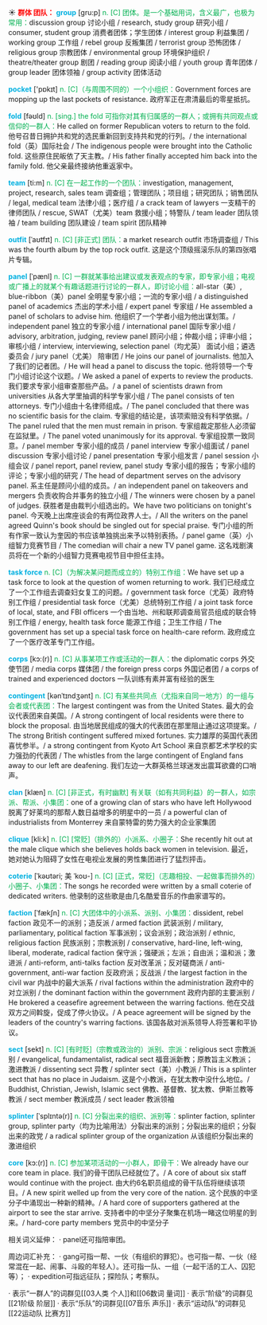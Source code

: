 ☀ <font color="red">**群体 团队：**</font>
<font color="sky blue">**group**</font> [ɡru:p] 
<font color="#00b050">n. [C] 团体。是一个基础用词，含义最广，也极为常用：</font>discussion group 讨论小组 / research, study group 研究小组 / consumer, student group 消费者团体；学生团体 / interest group 利益集团 / working group 工作组 / rebel group 反叛集团 / terrorist group 恐怖团体 / religious group 宗教团体 / environmental group 环境保护组织 / theatre/theater group 剧团 / reading group 阅读小组 / youth group 青年团体 / group leader 团体领袖 / group activity 团体活动

<font color="sky blue">**pocket**</font> ['pɒkɪt] 
<font color="#00b050">n. [C]（与周围不同的）一个小组织：</font>Government forces are mopping up the last pockets of resistance. 政府军正在肃清最后的零星抵抗。

<font color="sky blue">**fold**</font> [fəʊld] 
<font color="#00b050">n. [sing.] the fold 可指你对其有归属感的一群人；或拥有共同观点或信仰的一群人：</font>He called on former Republican voters to return to the fold. 他号召昔日拥护共和党的选民重新回到支持共和党的行列。/ the international fold（英）国际社会 / The indigenous people were brought into the Catholic fold. 这些原住民皈依了天主教。/ His father finally accepted him back into the family fold. 他父亲最终接纳他重返家中。

<font color="sky blue">**team**</font> [ti:m] 
<font color="#00b050">n. [C] 在一起工作的一个团队：</font>investigation, management, project, research, sales team 调查组；管理团队；项目组；研究团队；销售团队 / legal, medical team 法律小组；医疗组 / a crack team of lawyers 一支精干的律师团队 / rescue, SWAT（尤美）team 救援小组；特警队 / team leader 团队领袖 / team building 团队建设 / team spirit 团队精神
           
<font color="sky blue">**outfit**</font> [ˈaʊtfɪt]
<font color="#00b050">n. [C] [非正式] 团队：</font>a market research outfit 市场调查组 / This was the fourth album by the top rock outfit. 这是这个顶级摇滚乐队的第四张唱片专辑。

<font color="sky blue">**panel**</font> [ˈpænl]
<font color="#00b050">n. [C] 一群就某事给出建议或发表观点的专家，即专家小组；电视或广播上的就某个有趣话题进行讨论的一群人，即讨论小组：</font>all-star（美）, blue-ribbon（美）panel 全明星专家小组；一流的专家小组 / a distinguished panel of academics 杰出的学术小组 / expert panel 专家组 / He assembled a panel of scholars to advise him. 他组织了一个学者小组为他出谋划策。/ independent panel 独立的专家小组 / international panel 国际专家小组 / advisory, arbitration, judging, review panel 顾问小组；仲裁小组；评审小组；审核小组 / interview, interviewing, selection panel（均尤英） 面试小组；遴选委员会 / jury panel（尤美） 陪审团 / He joins our panel of journalists. 他加入了我们的记者团。/ He will head a panel to discuss the topic. 他将领导一个专门小组讨论这个议题。/ We asked a panel of experts to review the products. 我们要求专家小组审查那些产品。/ a panel of scientists drawn from universities 从各大学里抽调的科学专家小组 / The panel consists of ten attorneys. 专门小组由十名律师组成。/ The panel concluded that there was no scientific basis for the claim. 专家组的结论是，该项索赔没有科学依据。/ The panel ruled that the men must remain in prison. 专家组裁定那些人必须留在监狱里。/ The panel voted unanimously for its approval. 专家组投票一致同意。/ panel member 专家小组的成员 / panel interview 专家小组面试 / panel discussion 专家小组讨论 / panel presentation 专家小组发言 / panel session 小组会议 / panel report, panel review, panel study 专家小组的报告；专家小组的评论；专家小组的研究 / The head of department serves on the advisory panel. 系主任是顾问小组的成员。/ an independent panel on takeovers and mergers 负责收购合并事务的独立小组 / The winners were chosen by a panel of judges. 获胜者是由裁判小组选出的。We have two politicians on tonight's panel. 今天晚上出席座谈会的有两位政界人士。/ All the writers on the panel agreed Quinn's book should be singled out for special praise. 专门小组的所有作家一致认为奎因的书应该单独挑出来予以特别表扬。/ panel game（英）小组智力竞赛节目 / The comedian will chair a new TV panel game. 这名戏剧演员将在一个新的小组智力竞赛电视节目中担任主持。
           
<font color="sky blue">**task force**</font>
<font color="#00b050">n. [C]（为解决某问题而成立的）特别工作组：</font>We have set up a task force to look at the question of women returning to work. 我们已经成立了一个工作组去调查妇女复工的问题。/ government task force（尤英）政府特别工作组 / presidential task force（尤美）总统特别工作组 / a joint task force of local, state, and FBI officers 一个由当地、州和联邦调查局官员组成的联合特别工作组 / energy, health task force 能源工作组；卫生工作组 / The government has set up a special task force on health-care reform. 政府成立了一个医疗改革专门工作组。

<font color="sky blue">**corps**</font> [kɔ:(r)]
<font color="#00b050">n. [C] 从事某项工作或活动的一群人：</font>the diplomatic corps 外交使节团 / media corps 媒体团 / the foreign press corps 外国记者团 / a corps of trained and experienced doctors 一队训练有素并富有经验的医生
           
<font color="sky blue">**contingent**</font> [kənˈtɪndʒənt]
<font color="#00b050">n. [C] 有某些共同点（尤指来自同一地方）的一组与会者或代表团：</font>The largest contingent was from the United States. 最大的会议代表团来自美国。/ A strong contingent of local residents were there to block the proposal. 由当地居民组成的强大的代表团在那里阻止通过这项提案。/ The strong British contingent suffered mixed fortunes. 实力雄厚的英国代表团喜忧参半。/ a strong contingent from Kyoto Art School 来自京都艺术学校的实力强劲的代表团 / The whistles from the large contingent of England fans away to our left are deafening. 我们左边一大群英格兰球迷发出震耳欲聋的口哨声。
           
<font color="sky blue">**clan**</font> [klæn]
<font color="#00b050">n. [C] [非正式，有时幽默] 有关联（如有共同利益）的一群人，如宗派、帮派、小集团：</font>one of a growing clan of stars who have left Hollywood 脱离了好莱坞的那帮人数日益增多的明星中的一员 / a powerful clan of industrialists from Monterrey 来自蒙特雷的势力强大的企业家集团
           
<font color="sky blue">**clique**</font> [kli:k]
<font color="#00b050">n. [C] [常贬]（排外的）小派系、小圈子：</font>She recently hit out at the male clique which she believes holds back women in television. 最近，她对她认为阻碍了女性在电视业发展的男性集团进行了猛烈抨击。

<font color="sky blue">**coterie**</font> [ˈkəʊtəri; 美 ˈkoʊ-]
<font color="#00b050">n. [C] [正式，常贬]（志趣相投、一起做事而排外的）小圈子、小集团：</font>The songs he recorded were written by a small coterie of dedicated writers. 他录制的这些歌是由几名酷爱音乐的作曲家谱写的。
           
<font color="sky blue">**faction**</font> [ˈfækʃn]
<font color="#00b050">n. [C] 大团体中的小派系、派别、小集团：</font>dissident, rebel faction 政见不一的派别；造反派 / armed faction 武装派别 / military, parliamentary, political faction 军事派别；议会派别；政治派别 / ethnic, religious faction 民族派别；宗教派别 / conservative, hard-line, left-wing, liberal, moderate, radical faction 保守派；强硬派；左派；自由派；温和派；激进派 / anti-reform, anti-talks faction 反对改革派；反对磋商派 / anti-government, anti-war faction 反政府派；反战派 / the largest faction in the civil war 内战中的最大派系 / rival factions within the administration 政府中的对立派别 / the dominant faction within the government 政府内部的主要派别 / He brokered a ceasefire agreement between the warring factions. 他在交战双方之间斡旋，促成了停火协议。/ A peace agreement will be signed by the leaders of the country's warring factions. 该国各敌对派系领导人将签署和平协议。
                      
<font color="sky blue">**sect**</font> [sekt]
<font color="#00b050">n. [C] [有时贬]（宗教或政治的）派别、宗派：</font>religious sect 宗教派别 / evangelical, fundamentalist, radical sect 福音派新教；原教旨主义教派；激进教派 / dissenting sect 异教 / splinter sect（美）小教派 / This is a splinter sect that has no place in Judaism. 这是个小教派，在犹太教中没什么地位。/ Buddhist, Christian, Jewish, Islamic sect 佛教、基督教、犹太教、伊斯兰教等教派 / sect member 教派成员 / sect leader 教派领袖
           
<font color="sky blue">**splinter**</font> [ˈsplɪntə(r)]
<font color="#00b050">n. [C] 分裂出来的组织、派别等：</font>splinter faction, splinter group, splinter party（均为比喻用法）分裂出来的派别；分裂出来的组织；分裂出来的政党 / a radical splinter group of the organization 从该组织分裂出来的激进组织

<font color="sky blue">**core**</font> [kɔ:(r)]
<font color="#00b050">n. [C] 参加某项活动的一小群人，即骨干：</font>We already have our core team in place. 我们的骨干团队已经就位了。/ A core of about six staff would continue with the project. 由大约6名职员组成的骨干队伍将继续该项目。/ A new spirit welled up from the very core of the nation. 这个民族的中坚分子中涌现出一种新的精神。/ A hard core of supporters gathered at the airport to see the star arrive. 支持者中的中坚分子聚集在机场一睹这位明星的到来。/ hard-core party members 党员中的中坚分子

相关词义延伸：
· panel还可指陪审团。

周边词汇补充：
· gang可指一帮、一伙（有组织的罪犯）。也可指一帮、一伙（经常混在一起、闹事、斗殴的年轻人）。还可指一队、一组（一起干活的工人、囚犯等）；
· expedition可指远征队；探险队；考察队。

· 表示“一群人”的词群见[[03人类 个人]]和[[06数词 量词]]
· 表示“阶级”的词群见[[21阶级 阶层]]
· 表示“乐队”的词群见[[07音乐 声乐]]
· 表示“运动队”的词群见[[22运动队 比赛方]]
